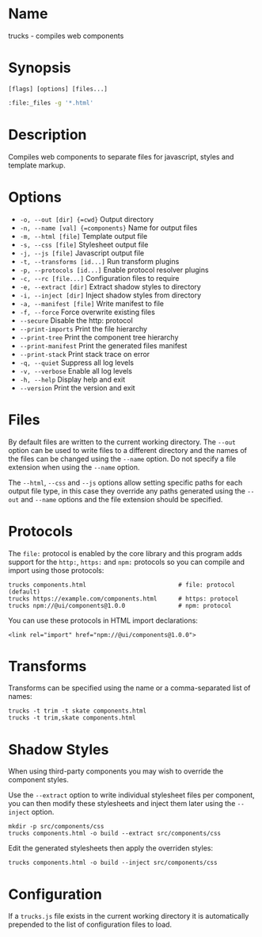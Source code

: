 # Name

trucks - compiles web components

# Synopsis

```
[flags] [options] [files...]
```

```zsh
:file:_files -g '*.html'
```

# Description

Compiles web components to separate files for javascript, styles and template markup.

# Options

+ `-o, --out [dir] {=cwd}` Output directory
+ `-n, --name [val] {=components}` Name for output files
+ `-m, --html [file]` Template output file
+ `-s, --css [file]` Stylesheet output file
+ `-j, --js [file]` Javascript output file
+ `-t, --transforms [id...]` Run transform plugins
+ `-p, --protocols [id...]` Enable protocol resolver plugins
+ `-c, --rc [file...]` Configuration files to require
+ `-e, --extract [dir]` Extract shadow styles to directory
+ `-i, --inject [dir]` Inject shadow styles from directory
+ `-a, --manifest [file]` Write manifest to file
+ `-f, --force` Force overwrite existing files
+ `--secure` Disable the http: protocol
+ `--print-imports` Print the file hierarchy
+ `--print-tree` Print the component tree hierarchy
+ `--print-manifest` Print the generated files manifest
+ `--print-stack` Print stack trace on error
+ `-q, --quiet` Suppress all log levels
+ `-v, --verbose` Enable all log levels
+ `-h, --help` Display help and exit
+ `--version` Print the version and exit

# Files

By default files are written to the current working directory. The `--out` option can be used to write files to a different directory and the names of the files can be changed using the `--name` option. Do not specify a file extension when using the `--name` option.

The `--html`, `--css` and `--js` options allow setting specific paths for each output file type, in this case they override any paths generated using the `--out` and `--name` options and the file extension should be specified.

# Protocols

The `file:` protocol is enabled by the core library and this program adds support for the `http:`, `https:` and `npm:` protocols so you can compile and import using those protocols:

```
trucks components.html                          # file: protocol (default)
trucks https://example.com/components.html      # https: protocol
trucks npm://@ui/components@1.0.0               # npm: protocol
```

You can use these protocols in HTML import declarations:

```
<link rel="import" href="npm://@ui/components@1.0.0">
```

# Transforms

Transforms can be specified using the name or a comma-separated list of names:

```
trucks -t trim -t skate components.html
trucks -t trim,skate components.html
```

# Shadow Styles

When using third-party components you may wish to override the component styles.

Use the `--extract` option to write individual stylesheet files per component, you can then modify these stylesheets and inject them later using the `--inject` option.

```
mkdir -p src/components/css
trucks components.html -o build --extract src/components/css
```

Edit the generated stylesheets then apply the overriden styles:

```
trucks components.html -o build --inject src/components/css
```

# Configuration

If a `trucks.js` file exists in the current working directory it is automatically prepended to the list of configuration files to load.
